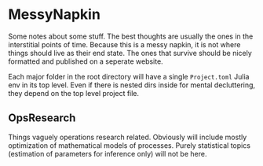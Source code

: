 # MessyNapkin

Some notes about some stuff. The best thoughts are usually the ones in the interstitial points of time. Because this is a messy napkin, it is not where things should live as their end state. The ones that survive should be nicely formatted and published on a seperate website.

Each major folder in the root directory will have a single `Project.toml` Julia env in its top level. Even if there is nested dirs inside for mental decluttering, they depend on the top level project file.

## OpsResearch

Things vaguely operations research related. Obviously will include mostly optimization of mathematical models of processes. Purely statistical topics (estimation of parameters for inference only) will not be here.
